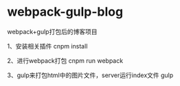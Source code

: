 # webpack-gulp-blog
webpack+gulp打包后的博客项目


1、安装相关插件
cnpm install

2、进行webpack打包
cnpm run webpack 

3、gulp来打包html中的图片文件，server运行index文件
gulp

